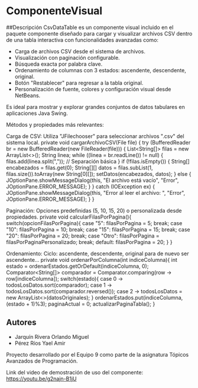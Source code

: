 # ComponenteVisual

##Descripción
CsvDataTable es un componente visual incluido en el paquete componente diseñado para cargar y visualizar archivos CSV dentro de una tabla interactiva con funcionalidades avanzadas como:
-  Carga de archivos CSV desde el sistema de archivos.
-  Visualización con paginación configurable.
-  Búsqueda exacta por palabra clave.
-  Ordenamiento de columnas con 3 estados: ascendente, descendente, original.
-  Botón "Restablecer" para regresar a la tabla original.
-  Personalización de fuente, colores y configuración visual desde NetBeans.

Es ideal para mostrar y explorar grandes conjuntos de datos tabulares en aplicaciones Java Swing.

Métodos y propiedades más relevantes:

Carga de CSV: Utiliza "JFilechooser" para seleccionar archivos ".csv" del sistema local.
private void cargarArchivoCSV(File file) {
        try (BufferedReader br = new BufferedReader(new FileReader(file))) {
            List<String[]> filas = new ArrayList<>();
            String linea;
            while ((linea = br.readLine()) != null) {
                filas.add(linea.split(",")); // Separación básica
            }
            if (!filas.isEmpty()) {
                String[] encabezados = filas.get(0);
                String[][] datos = filas.subList(1, filas.size()).toArray(new String[0][]);
                setDatos(encabezados, datos);
            } else {
                JOptionPane.showMessageDialog(this, "El archivo está vacío", "Error", JOptionPane.ERROR_MESSAGE);
            }
        } catch (IOException ex) {
            JOptionPane.showMessageDialog(this, "Error al leer el archivo: ", "Error", JOptionPane.ERROR_MESSAGE);
        }
    }

Paginación: Opciones predefinidas (5, 10, 15, 20) o personalizada desde propiedades. 
private void calcularFilasPorPagina(){
        switch(opcionFilasPorPagina){
            case "5": filasPorPagina = 5; break;
            case "10": filasPorPagina = 10; break;
            case "15": filasPorPagina = 15; break;
            case "20": filasPorPagina = 20; break;
            case "Otro": filasPorPagina = filasPorPaginaPersonalizado; break;
            default: filasPorPagina = 20;
        }
    }

Ordenamiento: Ciclo: ascendente, descendente, original para de nuevo ser ascendente... 
private void ordenarPorColumna(int indiceColumna){
        int estado = ordenarEstados.getOrDefault(indiceColumna, 0);
        Comparator<String[]> comparador = Comparator.comparing(row -> row[indiceColumna]);
        switch(estado){
            case 0 -> todosLosDatos.sort(comparador);
            case 1 -> todosLosDatos.sort(comparador.reversed());
            case 2 -> todosLosDatos = new ArrayList<>(datosOriginales);
        }
        ordenarEstados.put(indiceColumna, (estado + 1)%3);
        paginaActual = 0;
        actualizarPaginaTabla();
    }


## Autores

- Jarquín Rivera Orlando Miguel
- Pérez Ríos Yael Amir

Proyecto desarrollado por el Equipo 9 como parte de la asignatura Tópicos Avanzados de Programación.

Link del video de demostración de uso del componente:
https://youtu.be/g2najn-B1jU

